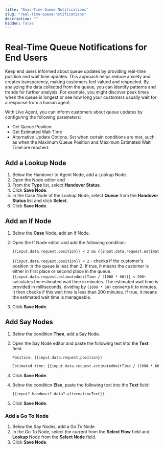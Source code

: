 ```yaml
---
title: "Real-Time Queue Notifications"
slug: "real-time-queue-notifications"
description: ""
hidden: false
---
```


# Real-Time Queue Notifications for End Users

Keep end users informed about queue updates by providing real-time position and wait time updates. 
This approach helps reduce anxiety and creates transparency, making customers feel valued and respected. 
By analyzing the data collected from the queue, you can identify patterns and trends for further analysis. 
For example, you might discover peak times when the queue is longest or see how long your customers usually wait for a response from a human agent.

With Live Agent, you can inform customers about queue updates by configuring the following parameters:

- Get Queue Position
- Get Estimated Wait Time
- Alternative Update Options. Set when certain conditions are met, such as when the Maximum Queue Position and Maximum Estimated Wait Time are reached.

## Add a Lookup Node

1. Below the Handover to Agent Node, add a Lookup Node.
2. Open the Node editor and 
3. From the **Type** list, select **Handover Status**.
4. Click **Save Node**.
5. In the Case Node of the Lookup Node, select **Queue** from the **Handover Status** list and click **Select**.
6. Click **Save Node**.

## Add an If Node

1. Below the **Case** Node, add an If Node.
2. Open the If Node editor and add the following condition:

   ```txt
   {{input.data.request.position}} < 2 && {{input.data.request.estimatedWaitTime / (1000 * 60)}} < 200
   ```

   `{{input.data.request.position}} < 2` - checks if the customer's position in the queue is less than 2. If true, it means the customer is either in first place or second place in the queue.
   `{{input.data.request.estimatedWaitTime / (1000 * 60)}} < 200`- calculates the estimated wait time in minutes. The estimated wait time is provided in milliseconds, dividing by `(1000 * 60)` converts it to minutes.
    It then checks if this wait time is less than 200 minutes. If true, it means the estimated wait time is manageable.
  
3. Click **Save Node**.

## Add Say Nodes

1. Below the condition **Then**, add a Say Node.
2. Open the Say Node editor and paste the following text into the **Text** field:
   
   ```txt
   Position: {{input.data.request.position}}

   Estimated time: {{input.data.request.estimatedWaitTime / (1000 * 60)}} minutes
   ```
3. Click **Save Node**.
4. Below the condition **Else**, paste the following text into the **Text** field:  

   ```txt  
   {{input?.handover?.data?.alternativeText}}
   ```
5. Click **Save Node**.

### Add a Go To Node

1. Below the Say Nodes, add a Go To Node.
2. In the Go To Node, select the current from the **Select Flow** field and **Lookup** Node from the **Select Node** field.
3. Click **Save Node**.